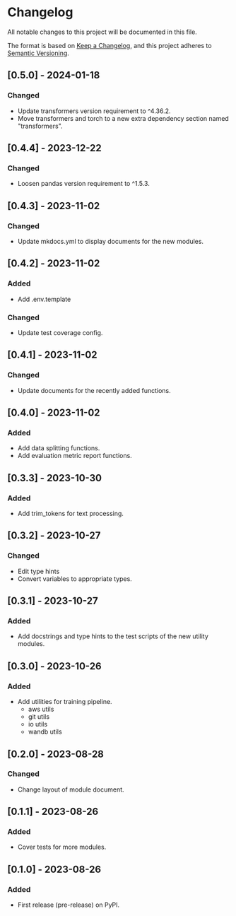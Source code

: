 # Changelog

All notable changes to this project will be documented in this file.

The format is based on [Keep a Changelog](https://keepachangelog.com/en/1.0.0/),
and this project adheres to [Semantic Versioning](https://semver.org/spec/v2.0.0.html).

## [0.5.0] - 2024-01-18

### Changed

- Update transformers version requirement to ^4.36.2.
- Move transformers and torch to a new extra dependency section named "transformers".

## [0.4.4] - 2023-12-22

### Changed

- Loosen pandas version requirement to ^1.5.3.

## [0.4.3] - 2023-11-02

### Changed

- Update mkdocs.yml to display documents for the new modules.

## [0.4.2] - 2023-11-02

### Added

- Add .env.template

### Changed

- Update test coverage config.

## [0.4.1] - 2023-11-02

### Changed

- Update documents for the recently added functions.

## [0.4.0] - 2023-11-02

### Added

- Add data splitting functions.
- Add evaluation metric report functions.

## [0.3.3] - 2023-10-30

### Added

- Add trim_tokens for text processing.

## [0.3.2] - 2023-10-27

### Changed

- Edit type hints
- Convert variables to appropriate types.

## [0.3.1] - 2023-10-27

### Added

- Add docstrings and type hints to the test scripts of the new utility modules.

## [0.3.0] - 2023-10-26

### Added

- Add utilities for training pipeline.
  - aws utils
  - git utils
  - io utils
  - wandb utils

## [0.2.0] - 2023-08-28

### Changed

- Change layout of module document.

## [0.1.1] - 2023-08-26

### Added

- Cover tests for more modules.

## [0.1.0] - 2023-08-26

### Added

- First release (pre-release) on PyPI.

